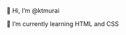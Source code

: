 👋 Hi, I’m @ktmurai

🌱 I’m currently learning HTML and CSS

<!---
ktmurai/ktmurai is a ✨ special ✨ repository because its `README.md` (this file) appears on your GitHub profile.
You can click the Preview link to take a look at your changes.
--->

